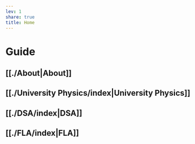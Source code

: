 ```yaml
---  
lev: 1  
share: true  
title: Home  
---  
```

  
# Guide  
  
## [[./About|About]]  
  
## [[./University Physics/index|University Physics]]  
  
## [[./DSA/index|DSA]]  
  
## [[./FLA/index|FLA]]  
